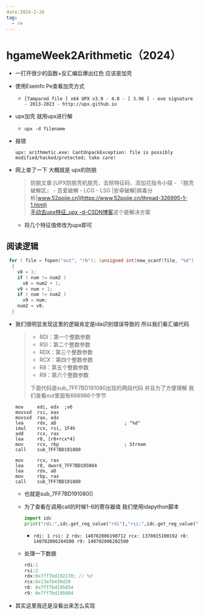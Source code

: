 ```yaml
---
date:2024-2-26
tag:
  - re
---
```

# hgameWeek2Arithmetic（2024）

- 一打开很少的函数+反汇编后爆出红色 应该是加壳

- 使用Exeinfo Pe查看加壳方式

  -  ```shell
     [Tampared file ] x64 UPX v3.9 - 4.0 - [ 3.96 ] - exe signature - 2013-2023 - http://upx.github.io
     ```

- upx加壳 就用upx进行解

  - ```shell
    upx -d filename
    ```

- 报错

  ```shell
  upx: arithmetic.exe: CantUnpackException: file is possibly modified/hacked/protected; take care!
  ```

- 网上查了一下 大概就是 upx的防脱 

  > 防脱文章:[UPX防脱壳机脱壳、去除特征码、添加花指令小探 - 『脱壳破解区』 - 吾爱破解 - LCG - LSG |安卓破解|病毒分析|www.52pojie.cn](https://www.52pojie.cn/thread-326995-1-1.html)<br>[手动去upx特征_upx -d-CSDN博客](https://blog.csdn.net/whatday/article/details/99709317)这个是解决方案

  - 将几个特征值修改为upx即可



## 阅读逻辑

```c
 for ( file = fopen("out", "rb"); (unsigned int)new_scanf(file, "%d") != -1; num = v9 )
  {
    v8 = 1;
    if ( num != num2 )
      v8 = num2 + 1;
    v9 = num + 1;
    if ( num != num2 )
      v9 = num;
    num2 = v8;
  }
```

- 我们很明显发现这里的逻辑肯定是ida识别错误导致的 所以我们看汇编代码

  > - RDI：第一个整数参数
  > - RSI：第二个整数参数
  > - RDX：第三个整数参数
  > - RCX：第四个整数参数
  > - R8：第五个整数参数
  > - R9：第六个整数参数
  >
  > 下面代码是sub_7FF7BD191080出现的两段代码 并且为了方便理解 我们查看out里面有666986个字节

  ```assembly
  mov     edi, edx  ;v6
  movsxd  rsi, eax
  movsxd  rax, edx
  lea     rdx, aD                         ; "%d"
  imul    rcx, rsi, 1F4h
  add     rcx, rax
  lea     r8, [r8+rcx*4]
  mov     rcx, rbp                        ; Stream
  call    sub_7FF7BD191080
  
  mov     rcx, rax                       
  lea     r8, dword_7FF7BD195084
  lea     rdx, aD                         
  mov     rbp, rax
  call    sub_7FF7BD191080
  ```

  - 也就是sub_7FF7BD191080()

  - 为了查看在调用call的时候1-6的寄存器值 我们使用idapython脚本

    ```python
    import idc
    print("rdi:",idc.get_reg_value("rdi"),"rsi:",idc.get_reg_value("rsi"),"rdx:",idc.get_reg_value("rdx"),"rcx:",idc.get_reg_value("rcx"),"r8:",idc.get_reg_value("r8"),"r9:",idc.get_reg_value("r9"))
    ```

    - ```shell
      rdi: 1 rsi: 2 rdx: 140702006190712 rcx: 1370015100192 r8: 140702006204500 r9: 140702006202500
      ```

  - 处理一下数据

    ```c
    rdi:1
    rsi:2
    rdx:0x7ff7bd192278; // %d
    rcx:0x13efb436d20
    r8:	0x7ff7bd195854
    r9: 0x7ff7bd195084
    ```

- 其实这里我还是没看出来怎么实现


